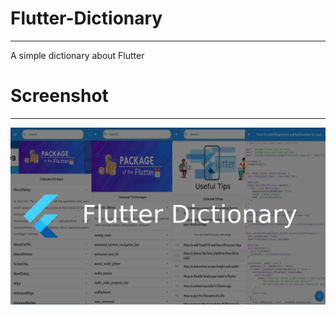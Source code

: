# Flutter-Dictionary
---
 A simple dictionary about Flutter

# Screenshot
---
 ![Flutter Dictionary](screenshot/thumbnail.png)
